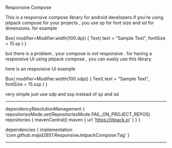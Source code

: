 Responsive Compose

This is a responsive compose library for android developers if you're using jetpack compose for your projects , you use sp for font size and sd for dimensions. for example

Box( modifier=Modifier.width(100.dp))
{
  Text( text = "Sample Text", fontSize = 15.sp )
  }

but there is a problem , your compose is not responsive . for having a responsive UI using jetpack compose , you can easily use this library.

here is an responsive UI example

Box( modifier=Modifier.width(100.sdp))
{
 Text( text = "Sample Text", fontSize = 15.ssp ) 
 }

very simple just use sdp and ssp instead of sp and sd

-------------------------------------------------------------------------




dependencyResolutionManagement
 {
	repositoriesMode.set(RepositoriesMode.FAIL_ON_PROJECT_REPOS)
	repositories {
		mavenCentral()
		maven { url 'https://jitpack.io' }
	}
}

dependencies
{
	 implementation 'com.github.majid2851:ResponsiveJetpackCompose:Tag'
}

--------------------------------------------------------------------------------


